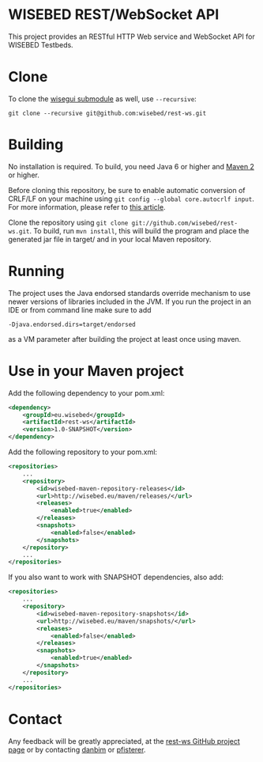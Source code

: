 WISEBED REST/WebSocket API
======
This project provides an RESTful HTTP Web service and WebSocket API for WISEBED Testbeds.

Clone
======

To clone the [wisegui submodule](https://github.com/wisebed/wisegui/) as well, use `--recursive`:

```
git clone --recursive git@github.com:wisebed/rest-ws.git
```

Building 
======
No installation is required. To build, you need 
Java 6 or higher and [Maven 2](http://maven.apache.org/) or higher. 

Before cloning this repository, be sure to enable automatic conversion 
of CRLF/LF on your machine using ```git config --global core.autocrlf input```. 
For more information, please refer to [this article](http://help.github.com/dealing-with-lineendings/).

Clone the repository using ```git clone git://github.com/wisebed/rest-ws.git```.
To build, run ```mvn install```, this will build the program and place the 
generated jar file in target/ and in your local Maven repository.

Running
======
The project uses the Java endorsed standards override mechanism to use newer versions of libraries included in the JVM.
If you run the project in an IDE or from command line make sure to add

```
-Djava.endorsed.dirs=target/endorsed
```

as a VM parameter after building the project at least once using maven.

Use in your Maven project
======

Add the following dependency to your pom.xml:

```XML
<dependency>
	<groupId>eu.wisebed</groupId>
	<artifactId>rest-ws</artifactId>
	<version>1.0-SNAPSHOT</version>
</dependency>
```
	
Add the following repository to your pom.xml:

```XML
<repositories>
	...
	<repository>
		<id>wisebed-maven-repository-releases</id>
		<url>http://wisebed.eu/maven/releases/</url>
		<releases>
			<enabled>true</enabled>
		</releases>
		<snapshots>
			<enabled>false</enabled>
		</snapshots>
	</repository>
	...
</repositories>
```
  
If you also want to work with SNAPSHOT dependencies, also add:

```XML
<repositories>
	...
	<repository>
		<id>wisebed-maven-repository-snapshots</id>
		<url>http://wisebed.eu/maven/snapshots/</url>
		<releases>
			<enabled>false</enabled>
		</releases>
		<snapshots>
			<enabled>true</enabled>
		</snapshots>
	</repository>
	...
</repositories>
```

Contact
======
Any feedback will be greatly appreciated, at the
[rest-ws GitHub project page](https://github.com/wisebed/rest-ws)
or by contacting [danbim](mailto:bimschas@itm.uni-luebeck.de) or
[pfisterer](mailto:pfisterer@itm.uni-luebeck.de).
